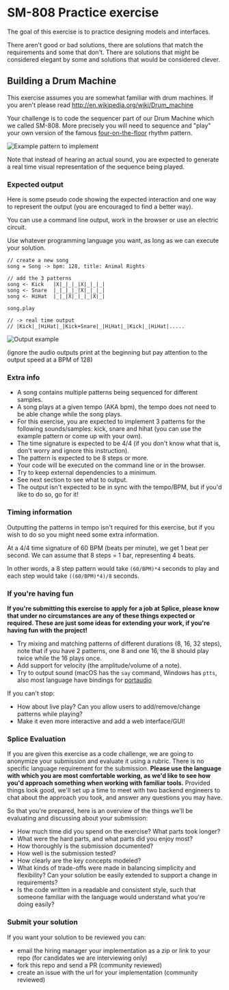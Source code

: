 # SM-808 Practice exercise

The goal of this exercise is to practice designing models and
interfaces.

There aren't good or bad solutions, there are solutions that
match the requirements and some that don't. There are solutions that
might be considered elegant by some and solutions that would be
considered clever.

## Building a Drum Machine

This exercise assumes you are somewhat familiar with drum machines.
If you aren't
please read http://en.wikipedia.org/wiki/Drum_machine

Your challenge is to code the sequencer part of our Drum Machine which
we called SM-808. More precisely you will need to sequence and "play"
your own version of the famous [four-on-the-floor](http://en.wikipedia.org/wiki/Four_on_the_floor_(music)) rhythm pattern.

![Example pattern to implement](/Four_to_the_floor_Roland_TR-707.jpg?raw=true)

Note that instead of hearing an actual sound, you are expected to
generate a real time visual representation of the sequence being played.

### Expected output

Here is some pseudo code showing the expected interaction and one way to
represent the output (you are encouraged to find a better way).

You can use a command line output, work in the browser or use an electric
circuit.

Use whatever programming language you want, as long as we can execute your
solution.

```
// create a new song
song = Song -> bpm: 128, title: Animal Rights

// add the 3 patterns
song <- Kick   |X|_|_|_|X|_|_|_|
song <- Snare  |_|_|_|_|X|_|_|_|
song <- HiHat  |_|_|X|_|_|_|X|_|

song.play

// -> real time output
// |Kick|_|HiHat|_|Kick+Snare|_|HiHat|_|Kick|_|HiHat|.....
```

![Output example](/drummachine-kata.gif?raw=true)

(ignore the audio outputs print at the beginning but pay attention to
the output speed at a BPM of 128)

### Extra info

* A song contains multiple patterns being sequenced for different
  samples.
* A song plays at a given tempo (AKA bpm), the tempo does not need to be able
  change while the song plays.
* For this exercise, you are expected to implement 3 patterns for the following
  sounds/samples: kick, snare and hihat (you can use the example pattern or
  come up with your own).
* The time signature is expected to be 4/4 (if you don't know what that is,
  don't worry and ignore this instruction).
* The pattern is expected to be 8 steps or more.
* Your code will be executed on the command line or in the browser.
* Try to keep external dependencies to a minimum.
* See next section to see what to output.
* The output isn't expected to be in sync with the tempo/BPM, but if you'd like
  to do so, go for it!


### Timing information

Outputting the patterns in tempo isn't required for this exercise, but if you
wish to do so you might need some extra information.

At a 4/4 time signature of 60 BPM (beats per minute), we get 1 beat per second.
We can assume that 8 steps = 1 bar, representing 4 beats.

In other words, a 8 step pattern would take `(60/BPM)*4` seconds to play and
each step would take `((60/BPM)*4)/8` seconds.


### If you're having fun

**If you're submitting this exercise to apply for a job at Splice, please know
that under no circumstances are any of these things expected or required. These
are just some ideas for extending your work, if you're having fun with the
project!**

* Try mixing and matching patterns of different durations (8, 16, 32 steps),
  note that if you have 2 patterns, one 8 and one 16, the 8 should play
  twice while the 16 plays once.
* Add support for velocity (the amplitude/volume of a note).
* Try to output sound (macOS has the `say` command, Windows has `ptts`,
  also most language have bindings for [portaudio](http://www.portaudio.com/)

If you can't stop:

* How about live play? Can you allow users to add/remove/change patterns
  while playing?
* Make it even more interactive and add a web interface/GUI!


### Splice Evaluation

If you are given this exercise as a code challenge, we are going to anonymize
your submission and evaluate it using a rubric. There is no specific language
requirement for the submission. **Please use the language with which you are
most comfortable working, as we'd like to see how you'd approach something when
working with familiar tools.** Provided things look good, we'll set up a time to
meet with two backend engineers to chat about the approach you took, and answer
any questions you may have.

So that you're prepared, here is an overview of the things we'll be evaluating
and discussing about your submission:

* How much time did you spend on the exercise? What parts took longer?
* What were the hard parts, and what parts did you enjoy most?
* How thoroughly is the submission documented?
* How well is the submission tested?
* How clearly are the key concepts modeled?
* What kinds of trade-offs were made in balancing simplicity and flexibility?
  Can your solution be easily extended to support a change in requirements?
* Is the code written in a readable and consistent style, such that someone
  familiar with the language would understand what you're doing easily?

### Submit your solution

If you want your solution to be reviewed you can:

* email the hiring manager your implementation as a zip or link to your repo
  (for candidates we are interviewing only)
* fork this repo and send a PR (community reviewed)
* create an issue with the url for your implementation (community reviewed)
